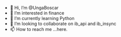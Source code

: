 - 👋 Hi, I’m @UngaBoscar
- 👀 I’m interested in finance
- 🌱 I’m currently learning Python
- 💞️ I’m looking to collaborate on ib_api and ib_insync 
- 📫 How to reach me ...here.

<!---
UngaBoscar/UngaBoscar is a ✨ special ✨ repository because its `README.md` (this file) appears on your GitHub profile.
You can click the Preview link to take a look at your changes.
--->
